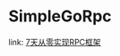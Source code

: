 # SimpleGoRpc

link: [7天从零实现RPC框架](https://mp.weixin.qq.com/mp/appmsgalbum?__biz=MzUxOTAwNTM2MQ==&action=getalbum&album_id=2207687429896110085&scene=173&from_msgid=2247485899&from_itemidx=2&count=3&nolastread=1#wechat_redirect)